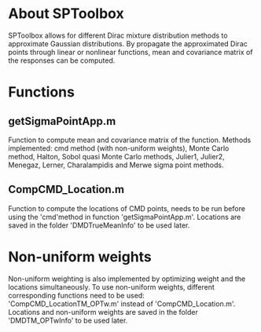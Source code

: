 # About SPToolbox
SPToolbox allows for different Dirac mixture distribution methods to approximate Gaussian distributions. By propagate the approximated Dirac points through linear or nonlinear functions, mean and covariance matrix of the responses can be computed.
# Functions
## getSigmaPointApp.m
Function to compute mean and covariance matrix of the function.
Methods implemented: cmd method (with non-uniform weights), Monte Carlo method, Halton, Sobol quasi Monte Carlo methods, Julier1, Julier2, Menegaz, Lerner, Charalampidis and Merwe sigma point methods.
## CompCMD_Location.m
Function to compute the locations of CMD points, needs to be run before using the 'cmd'method in function 'getSigmaPointApp.m'. Locations are saved in the folder 'DMDTrueMeanInfo' to be used later.
# Non-uniform weights
Non-uniform weighting is also implemented by optimizing weight and the locations simultaneously. To use non-uniform weights, different corresponding functions need to be used:
'CompCMD_LocationTM_OPTw.m' instead of 'CompCMD_Location.m'.
Locations and non-uniform weights are saved in the folder 'DMDTM_OPTwInfo' to be used later.

